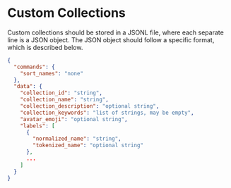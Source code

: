 # Custom Collections

Custom collections should be stored in a JSONL file, where each separate line is a JSON object. The JSON object should follow a specific format, which is described below.

```json
{
  "commands": {
    "sort_names": "none"
  },
  "data": {
    "collection_id": "string",
    "collection_name": "string",
    "collection_description": "optional string",
    "collection_keywords": "list of strings, may be empty",
    "avatar_emoji": "optional string",
    "labels": [
      {
        "normalized_name": "string",
        "tokenized_name": "optional string"
      },
      ...
    ]
  }
}
```

